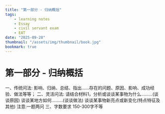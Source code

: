 ```yaml
---
title: "第一部分 - 归纳概括"
tags:
    - learning notes
    - Essay
    - civil servant exam
    - EAT
date: "2025-09-28"
thumbnail: "/assets/img/thumbnail/book.jpg"
bookmark: true
---
```

# 第一部分 - 归纳概括
一、传统问法:
影响、归纳、总结、指出……存在的问题、原因、影响、成功经验、做法等等；
二、灵活问法:
请结合材料1，分析或谈谈某事物为什么………(谈谈原因)
谈谈某地方如何………(谈谈做法)
谈谈某事物新亮点或新变化(特点特征及其他)
注意:一题两问
三、字数要求
150-300字不等